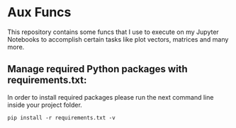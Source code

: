 # Aux Funcs

This repository contains some funcs that I use to execute
on my Jupyter Notebooks to accomplish certain tasks like plot vectors, 
matrices and many more.

## Manage required Python packages with requirements.txt: ##

In order to install required packages please run the next command line inside your project folder.

`pip install -r requirements.txt -v`
